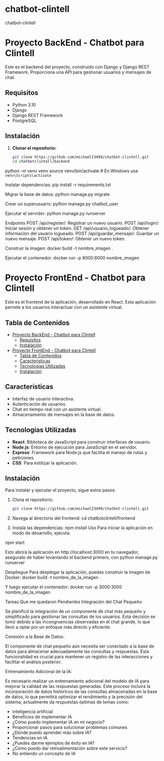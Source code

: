 # chatbot-clintell
chatbot-clintell

# Proyecto BackEnd - Chatbot para Clintell

Este es el backend del proyecto, construido con Django y Django REST Framework. Proporciona una API para gestionar usuarios y mensajes de chat.

## Requisitos

- Python 3.10
- Django
- Django REST Framework
- PostgreSQL 

## Instalación

1. **Clonar el repositorio:**
    ```bash
   git clone https://github.com/michael23499/chatbot-clintell.git
   cd chatbotclintell/backend

python -m venv venv
source venv/bin/activate  # En Windows usa `venv\Scripts\activate`

Instalar dependencias:
pip install -r requirements.txt

Migrar la base de datos:
python manage.py migrate

Crear un superusuario:
python manage.py chatbot_user

Ejecutar el servidor:
python manage.py runserver

Endpoints
POST /api/register/: Registrar un nuevo usuario.
POST /api/login/: Iniciar sesión y obtener un token.
GET /api/usuario_logueado/: Obtener información del usuario logueado.
POST /api/guardar_mensaje/: Guardar un nuevo mensaje.
POST /api/token/: Obtener un nuevo token.

Construir la imagen:
docker build -t nombre_imagen .

Ejecutar el contenedor:
docker run -p 8000:8000 nombre_imagen

# Proyecto FrontEnd - Chatbot para Clintell

Este es el frontend de la aplicación, desarrollado en React. Esta aplicación permite a los usuarios interactuar con un asistente virtual.

## Tabla de Contenidos

- [Proyecto BackEnd - Chatbot para Clintell](#proyecto-backend---chatbot-para-clintell)
  - [Requisitos](#requisitos)
  - [Instalación](#instalación)
- [Proyecto FrontEnd - Chatbot para Clintell](#proyecto-frontend---chatbot-para-clintell)
  - [Tabla de Contenidos](#tabla-de-contenidos)
  - [Características](#características)
  - [Tecnologías Utilizadas](#tecnologías-utilizadas)
  - [Instalación](#instalación-1)

## Características

- Interfaz de usuario interactiva.
- Autenticación de usuarios.
- Chat en tiempo real con un asistente virtual.
- Almacenamiento de mensajes en la base de datos.

## Tecnologías Utilizadas

- **React**: Biblioteca de JavaScript para construir interfaces de usuario.
- **Node.js**: Entorno de ejecución para JavaScript en el servidor.
- **Express**: Framework para Node.js que facilita el manejo de rutas y peticiones.
- **CSS**: Para estilizar la aplicación.

## Instalación

Para instalar y ejecutar el proyecto, sigue estos pasos:

1. Clona el repositorio:

   ```bash
   git clone https://github.com/michael23499/chatbot-clintell.git

2. Navega al directorio del frontend:
   cd chatbotclintell/frontend

3. Instala las dependencias:
   npm install
Uso
Para iniciar la aplicación en modo de desarrollo, ejecuta:

npm start

Esto abrirá la aplicación en http://localhost:3000 en tu navegador, asegurate de haber levantando el backend primero, con python manage.py runserver

Despliegue
Para desplegar la aplicación, puedes construir la imagen de Docker:
docker build -t nombre_de_la_imagen .

Y luego ejecutar el contenedor:
docker run -p 3000:3000 nombre_de_la_imagen


Tareas Que me quedaron Pendientes
Integración del Chat Pequeño:

Se planificó la integración de un componente de chat más pequeño y simplificado para gestionar las consultas de los usuarios. Esta decisión se tomó debido a las incongruencias observadas en el chat grande, lo que llevó a optar por un enfoque más directo y eficiente.

Conexión a la Base de Datos:

El componente de chat pequeño aún necesita ser conectado a la base de datos para almacenar adecuadamente las consultas y respuestas. Esta funcionalidad es crucial para mantener un registro de las interacciones y facilitar el análisis posterior.

Entrenamiento Adicional de la IA:

Es necesario realizar un entrenamiento adicional del modelo de IA para mejorar la calidad de las respuestas generadas. Este proceso incluirá la incorporación de datos históricos de las consultas almacenadas en la base de datos, lo que permitirá optimizar el rendimiento y la precisión del sistema, actualmente da respuestas óptimas de temas como: 
- inteligencia artificial
- Beneficios de implementar IA
- ¿Cómo puedo implementar IA en mi negocio?
- Proporcionar pasos para solucionar problemas comunes
- ¿Dónde puedo aprender más sobre IA?
- Tendencias en IA
- ¿Puedes darme ejemplos de éxito en IA?
- ¿Cómo puedo dar retroalimentación sobre este servicio?
- No entiendo un concepto de IA
